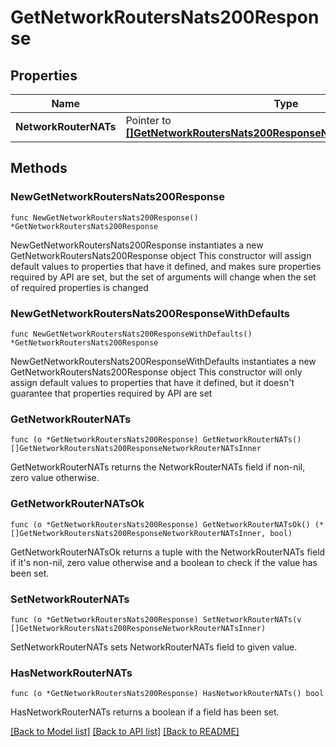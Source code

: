 # GetNetworkRoutersNats200Response

## Properties

Name | Type | Description | Notes
------------ | ------------- | ------------- | -------------
**NetworkRouterNATs** | Pointer to [**[]GetNetworkRoutersNats200ResponseNetworkRouterNATsInner**](GetNetworkRoutersNats200ResponseNetworkRouterNATsInner.md) |  | [optional] 

## Methods

### NewGetNetworkRoutersNats200Response

`func NewGetNetworkRoutersNats200Response() *GetNetworkRoutersNats200Response`

NewGetNetworkRoutersNats200Response instantiates a new GetNetworkRoutersNats200Response object
This constructor will assign default values to properties that have it defined,
and makes sure properties required by API are set, but the set of arguments
will change when the set of required properties is changed

### NewGetNetworkRoutersNats200ResponseWithDefaults

`func NewGetNetworkRoutersNats200ResponseWithDefaults() *GetNetworkRoutersNats200Response`

NewGetNetworkRoutersNats200ResponseWithDefaults instantiates a new GetNetworkRoutersNats200Response object
This constructor will only assign default values to properties that have it defined,
but it doesn't guarantee that properties required by API are set

### GetNetworkRouterNATs

`func (o *GetNetworkRoutersNats200Response) GetNetworkRouterNATs() []GetNetworkRoutersNats200ResponseNetworkRouterNATsInner`

GetNetworkRouterNATs returns the NetworkRouterNATs field if non-nil, zero value otherwise.

### GetNetworkRouterNATsOk

`func (o *GetNetworkRoutersNats200Response) GetNetworkRouterNATsOk() (*[]GetNetworkRoutersNats200ResponseNetworkRouterNATsInner, bool)`

GetNetworkRouterNATsOk returns a tuple with the NetworkRouterNATs field if it's non-nil, zero value otherwise
and a boolean to check if the value has been set.

### SetNetworkRouterNATs

`func (o *GetNetworkRoutersNats200Response) SetNetworkRouterNATs(v []GetNetworkRoutersNats200ResponseNetworkRouterNATsInner)`

SetNetworkRouterNATs sets NetworkRouterNATs field to given value.

### HasNetworkRouterNATs

`func (o *GetNetworkRoutersNats200Response) HasNetworkRouterNATs() bool`

HasNetworkRouterNATs returns a boolean if a field has been set.


[[Back to Model list]](../README.md#documentation-for-models) [[Back to API list]](../README.md#documentation-for-api-endpoints) [[Back to README]](../README.md)


